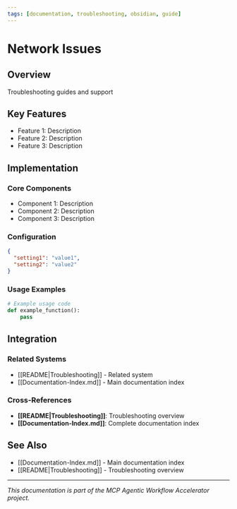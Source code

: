 ```yaml
---
tags: [documentation, troubleshooting, obsidian, guide]
---
```

# Network Issues

## Overview

Troubleshooting guides and support

## Key Features

- Feature 1: Description
- Feature 2: Description  
- Feature 3: Description

## Implementation

### Core Components

- Component 1: Description
- Component 2: Description
- Component 3: Description

### Configuration

```json
{
  "setting1": "value1",
  "setting2": "value2"
}
```

### Usage Examples

```python
# Example usage code
def example_function():
    pass
```

## Integration

### Related Systems

- [[README|Troubleshooting]] - Related system
- [[Documentation-Index.md]] - Main documentation index

### Cross-References

- **[[README|Troubleshooting]]**: Troubleshooting overview
- **[[Documentation-Index.md]]**: Complete documentation index

## See Also

- [[Documentation-Index.md]] - Main documentation index
- [[README|Troubleshooting]] - Troubleshooting overview

---

*This documentation is part of the MCP Agentic Workflow Accelerator project.*
